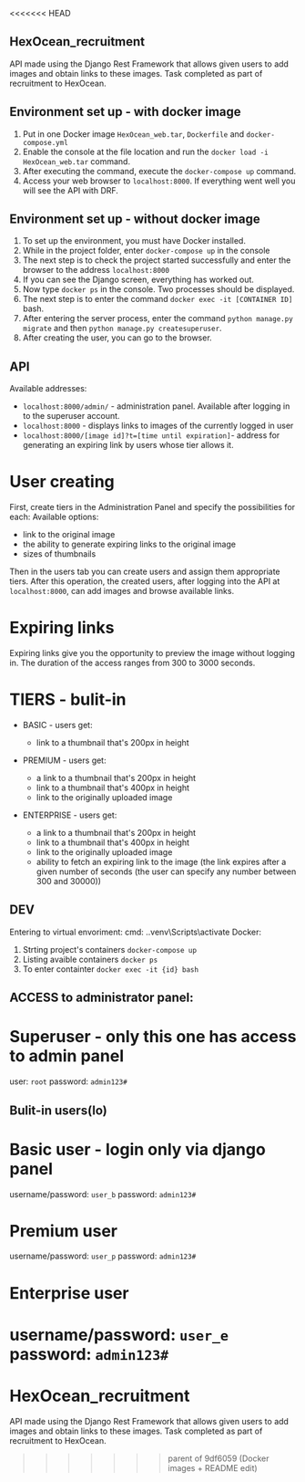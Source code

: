 <<<<<<< HEAD
## HexOcean_recruitment
 API made using the Django Rest Framework that allows given users to add images and obtain links to these images. Task completed as part of recruitment to HexOcean.
 
## Environment set up - with docker image
1. Put in one Docker image `HexOcean_web.tar`, `Dockerfile` and `docker-compose.yml`
2. Enable the console at the file location and run the `docker load -i HexOcean_web.tar` command.
3. After executing the command, execute the `docker-compose up` command.
4. Access your web browser to `localhost:8000`. If everything went well you will see the API with DRF.

## Environment set up - without docker image
1. To set up the environment, you must have Docker installed.
2. While in the project folder, enter `docker-compose up` in the console
3. The next step is to check the project started successfully and enter the browser to the address `localhost:8000`
4. If you can see the Django screen, everything has worked out.
5. Now type `docker ps` in the console. Two processes should be displayed.
6. The next step is to enter the command `docker exec -it [CONTAINER ID]` bash.
7. After entering the server process, enter the command `python manage.py migrate` and then `python manage.py createsuperuser`.
8. After creating the user, you can go to the browser.

## API
Available addresses:
- `localhost:8000/admin/` - administration panel. Available after logging in to the superuser account.
- `localhost:8000` - displays links to images of the currently logged in user
- `localhost:8000/[image id]?t=[time until expiration]`- address for generating an expiring link by users whose tier allows it.

# User creating
First, create tiers in the Administration Panel and specify the possibilities for each:
Available options:
- link to the original image
- the ability to generate expiring links to the original image
- sizes of thumbnails

Then in the users tab you can create users and assign them appropriate tiers. After this operation, the created users, after logging into the API at `localhost:8000`, can add images and browse available links.

# Expiring links
Expiring links give you the opportunity to preview the image without logging in. The duration of the access ranges from 300 to 3000 seconds.

# TIERS - bulit-in
- BASIC - users get:
    - link to a thumbnail that's 200px in height

- PREMIUM - users get:
    - a link to a thumbnail that's 200px in height
    - link to a thumbnail that's 400px in height
    - link to the originally uploaded image

- ENTERPRISE - users get:
    - a link to a thumbnail that's 200px in height
    - link to a thumbnail that's 400px in height
    - link to the originally uploaded image
    - ability to fetch an expiring link to the image (the link expires after a given number of seconds (the user can specify any number between 300 and 30000))

## DEV 
Entering to virtual envoriment:
cmd: .\.venv\Scripts\activate
Docker:
1. Strting project's containers `docker-compose up`
2. Listing avaible containers `docker ps`
3. To enter containter `docker exec -it {id} bash`
 

## ACCESS to administrator panel:
# Superuser - only this one has access to admin panel
user: `root`
password: `admin123#`

## Bulit-in users(lo)
# Basic user - login only via django panel
username/password: `user_b`
password: `admin123#`

# Premium user
username/password: `user_p`
password: `admin123#`

# Enterprise user
username/password: `user_e`
password: `admin123#`
=======
# HexOcean_recruitment
 API made using the Django Rest Framework that allows given users to add images and obtain links to these images. Task completed as part of recruitment to HexOcean.
>>>>>>> parent of 9df6059 (Docker images + README edit)
